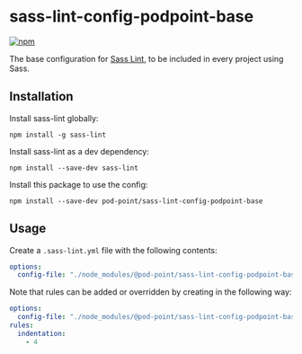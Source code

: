 # sass-lint-config-podpoint-base
[![npm](https://img.shields.io/npm/v/@pod-point/sass-lint-config-podpoint-base.svg)](https://www.npmjs.com/package/@pod-point/sass-lint-config-podpoint-base)

The base configuration for [Sass Lint](https://github.com/sasstools/sass-lint), to be included in every project using Sass.

## Installation

Install sass-lint globally:

```
npm install -g sass-lint
```

Install sass-lint as a dev dependency:

```
npm install --save-dev sass-lint
```

Install this package to use the config:

```
npm install --save-dev pod-point/sass-lint-config-podpoint-base
```

## Usage

Create a `.sass-lint.yml` file with the following contents:

```yml
options:
  config-file: "./node_modules/@pod-point/sass-lint-config-podpoint-base/.sass-lint.yml"
```

Note that rules can be added or overridden by creating in the following way:

```yml
options:
  config-file: "./node_modules/@pod-point/sass-lint-config-podpoint-base/.sass-lint.yml"
rules:
  indentation:
    - 4
```
